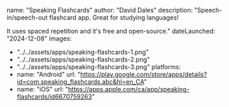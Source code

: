 name: "Speaking Flashcards"
author: "David Dales"
description: "Speech-in/speech-out flashcard app. Great for studying languages!

It uses spaced repetition and it's free and open-source."
dateLaunched: "2024-12-08"
images:
  - "../../assets/apps/speaking-flashcards-1.png"
  - "../../assets/apps/speaking-flashcards-2.png"
  - "../../assets/apps/speaking-flashcards-3.png"
platforms:
  - name: "Android"
    url: "https://play.google.com/store/apps/details?id=com.speaking_flashcards.abc&hl=en_CA"
  - name: "iOS"
    url: "https://apps.apple.com/ca/app/speaking-flashcards/id6670759263"